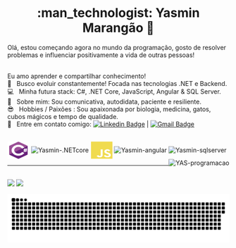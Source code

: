 <h1 align="center"> :man_technologist: Yasmin Marangão 🚀</h1>

Olá, estou começando agora no mundo da programação, gosto de resolver problemas e influenciar positivamente a vida de outras pessoas!

<br/> Eu amo aprender e compartilhar conhecimento!
<br/> :purple_heart: &nbsp; Busco evoluir constantemente! Focada nas tecnologias .NET e Backend.
<br/> :computer: &nbsp; Minha futura stack: C#, .NET Core, JavaScript, Angular & SQL Server.
<br/> 💬  &nbsp; Sobre mim: Sou comunicativa, autodidata, paciente e resiliente.
<br/> :sunglasses: &nbsp; Hobbies / Paixões : Sou apaixonada por biologia, medicina, gatos, cubos mágicos e tempo de qualidade.
<br/> :email: &nbsp; Entre em contato comigo: [![Linkedin Badge](https://img.shields.io/badge/-YasminMarangão-blue?style=flat-square&logo=Linkedin&logoColor=white&link=https://www.linkedin.com/in/yasminmarangao/)](https://www.linkedin.com/in/yasminmarangao/) 
| 
[![Gmail Badge](https://img.shields.io/badge/-yasmin.marangaog@gmail.com-c14438?style=flat-square&logo=Gmail&logoColor=white&link=mailto:yasmin.marangaog@gmail.com)](mailto:yasmin.marangaog@gmail.com)

<div style="display: inline_block"><br>
  <img align="center" alt="Yasmin-Csharp" height="40" width="50" src="https://raw.githubusercontent.com/devicons/devicon/master/icons/csharp/csharp-original.svg">
  <img align="center" alt="Yasmin-.NETcore" height="40" width="40" src="https://upload.wikimedia.org/wikipedia/commons/thumb/e/ee/.NET_Core_Logo.svg/1200px-.NET_Core_Logo.svg.png"> 
  <img align="center" alt="YasminJava" height="40" width="50" src="https://raw.githubusercontent.com/devicons/devicon/master/icons/javascript/javascript-plain.svg">
  <img align="center" alt="Yasmin-angular" height="40" width="40" src="https://cdn.icon-icons.com/icons2/2699/PNG/512/angular_logo_icon_169595.png">
  <img align="center" alt="Yasmin-sqlserver" height="40" width="40" src="https://img.icons8.com/color/452/microsoft-sql-server.png">
  <img align="right" alt="YAS-programacao" src="https://thumbs.gfycat.com/GlossyPowerfulAmericanmarten-max-1mb.gif">
  
</div>
<hr>

<br/>

<div>
  <img src="https://github-readme-stats.vercel.app/api?username=yasminmarangao&show_icons=true"/>
  <img align="top" src="https://github-readme-stats.vercel.app/api/top-langs/?username=yasminmarangao&layout=compact&hide=shell"/>
</div>

<div align="center">
  
  ![Snake animation](https://github.com/yasminmarangao/yasminmarangao/blob/output/github-contribution-grid-snake.svg)
  
</div>

